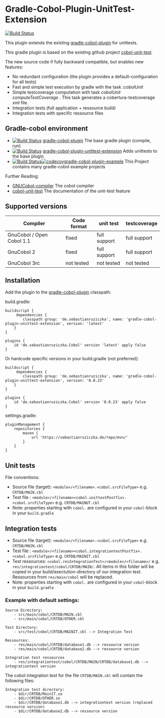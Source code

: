 # Gradle-Cobol-Plugin-UnitTest-Extension
[![Build 
Status](https://travis-ci.org/RosesTheN00b/gradle-cobol-plugin-unittest-extension.svg?branch=master)](https://travis-ci.org/RosesTheN00b/gradle-cobol-plugin-unittest-extension)


This plugin extends the existing [gradle-cobol-plugin](https://github.com/RosesTheN00b/gradle-cobol-plugin) for unittests.

This gradle plugin is based on the existing github project [cobol-unit-test](https://github.com/neopragma/cobol-unit-test).

The new source code if fully backward compatible, but enables new features:

* No redundant configuration (the plugin provides a default-configuration for all tests)
* Fast and simple test execution by gradle with the task _:cobolUnit_
* Simple testcoverage computation with task _cobolUnit_ _computeTestCoverage_ . This task generates a cobertura-testcoverage xml file.
* Integration tests (full application + ressource build)
* Integration tests with specific ressource files


## Gradle-cobol environment

* [![Build Status](https://travis-ci.org/RosesTheN00b/gradle-cobol-plugin.svg?branch=master)](https://travis-ci.org/RosesTheN00b/gradle-cobol-plugin)  [gradle-cobol-plugin](https://github.com/RosesTheN00b/gradle-cobol-plugin) The base gradle plugin (compile, run)
* [![Build Status](https://travis-ci.org/RosesTheN00b/gradle-cobol-plugin-unittest-extension.svg?branch=master)](https://travis-ci.org/RosesTheN00b/gradle-cobol-plugin-unittest-extension)  [gradle-cobol-plugin-unittest-extension](https://github.com/RosesTheN00b/gradle-cobol-plugin-unittest-extension) Adds unittests to the base plugin
* [![Build Status](https://travis-ci.org/RosesTheN00b/gradle-cobol-plugin-example.svg?branch=master)](https://travis-ci.org/RosesTheN00b/gradle-cobol-plugin-example)[![codecov](https://codecov.io/gh/RosesTheN00b/gradle-cobol-plugin-example/branch/master/graph/badge.svg)](https://codecov.io/gh/RosesTheN00b/gradle-cobol-plugin-example)[gradle-cobol-plugin-example](https://github.com/RosesTheN00b/gradle-cobol-plugin-example) This Project contains many gradle-cobol example projects

Further Reading:

* [GNUCobol-compiler](https://open-cobol.sourceforge.io/) The cobol compiler
* [cobol-unit-test](https://github.com/neopragma/cobol-unit-test) The documentation of the unit-test feature

## Supported versions

| Compiler | Code format | unit test | testcoverage |
| -------- | ----------- | ----------------------- | -------------------------- |
| GnuCobol / Open Cobol 1.1 | fixed | full support | full support |
| GnuCobol 2 | fixed | full support | full support |
| GnuCobol 3rc | not tested | not tested | not tested |




## Installation

Add the plugin to the [gradle-cobol-plugin](https://github.com/RosesTheN00b/gradle-cobol-plugin) classpath:

build.gradle:

    buildscript {
    	 dependencies {
    		classpath group: 'de.sebastianruziczka', name: 'gradle-cobol-plugin-unittest-extension', version: 'latest'
    	}
    }

    plugins {
    	id 'de.sebastianruziczka.Cobol' version 'latest' apply false
    }


Or hardcode specific versions in your build.gradle (not preferred):

    buildscript {
    	 dependencies {
    		classpath group: 'de.sebastianruziczka', name: 'gradle-cobol-plugin-unittest-extension', version: '0.0.23'
    	}
    }

    plugins {
    	id 'de.sebastianruziczka.Cobol' version '0.0.23' apply false
    }

settings.gradle:

    pluginManagement {
    	repositories {
    		maven {
    			url 'https://sebastianruziczka.de/repo/mvn/'
    		}
    	}
    }

## Unit tests

File conventions:

* Source file (target): `<module>/<filename>.<cobol.srcFileType>` e.g. `CRTDB/MAIN.cbl`
* Test file : `<module>/<filename><cobol.unittestPostfix>.<cobol.srcFileType>` e.g. `CRTDB/MAINUT.cbl`
* Note: properties starting with `cobol.` are configured in your `cobol`-block in your `build.gradle`

## Integration tests
    
* Source file (target): `<module>/<filename>.<cobol.srcFileType>` e.g. `CRTDB/MAIN.cbl`
* Test file : `<module>/<filename><cobol.integrationtestPostfix>.<cobol.srcFileType>` e.g. `CRTDB/MAINIT.cbl`
* Test ressources: `<cobol.resIntegrationTest>/<module>/<filename>/` e.g. `res/integrationtest/cobol/CRTDB/MAIN/`. All items in this folder will be copied in your build/exectution-directory of our integration test. Ressources from `res/main/cobol` will be replaced.
* Note: properties starting with `cobol.` are configured in your `cobol`-block in your `build.gradle`

### Example with default settings:

	Source Directory:
		- src/main/cobol/CRTDB/MAIN.cbl
		- src/main/cobol/CRTDB/OTHER.cbl
	
	Test Directory:
		- src/test/cobol/CRTDB/MAINIT.cbl --> Integration Test
	
	Ressources:
		- res/main/cobol/CRTDB/database1.db --> ressource version
		- res/main/cobol/CRTDB/database2.db --> ressource version
	
	Integration test ressources
		- res/integrationtest/cobol/CRTDB/MAIN/CRTDB/database1.db --> integrationtest version
		

The cobol integration test for the file  `CRTDB/MAIN.cbl` will contain the following files:

	Integration test directory:
		- $dir/CRTDB/MainIT.so
		- $dir/CRTDB/OTHER.so
		- $dir/CRTDB/database1.db --> integrationtest version (replaced ressource version)
		- $dir/CRTDB/database2.db --> ressource version


